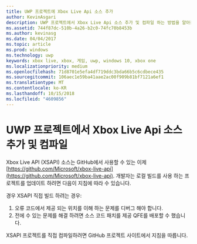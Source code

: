 ```yaml
---
title: UWP 프로젝트에 Xbox Live Api 소스 추가
author: KevinAsgari
description: UWP 프로젝트에서 Xbox Live Api 소스 추가 및 컴파일 하는 방법을 알아봅니다.
ms.assetid: 744f87dc-510b-4a26-b2c0-74fc70b8453b
ms.author: kevinasg
ms.date: 04/04/2017
ms.topic: article
ms.prod: windows
ms.technology: uwp
keywords: xbox live, xbox, 게임, uwp, windows 10, xbox one
ms.localizationpriority: medium
ms.openlocfilehash: 71d8701e5efa4df719ddc3bda66b5c6cdbece435
ms.sourcegitcommit: 106aec1e59ba41aae2ac00f909b81bf7121a6ef1
ms.translationtype: MT
ms.contentlocale: ko-KR
ms.lasthandoff: 10/15/2018
ms.locfileid: "4609856"
---
```

# <a name="add-and-compile-the-xbox-live-apis-source-in-your-uwp-project"></a>UWP 프로젝트에서 Xbox Live Api 소스 추가 및 컴파일

Xbox Live API (XSAPI) 소스는 GitHub에서 사용할 수 있는 이제 [https://github.com/Microsoft/xbox-live-api](https://github.com/Microsoft/xbox-live-api). 개발자는 로컬 빌드를 사용 하는 프로젝트를 업데이트 하려면 다음이 지침에 따라 수 있습니다.

경우 XSAPI 직접 빌드 하려는 경우:
1. 오류 코드에서 제공 되는 위치를 이해 하는 문제를 디버그 해야 합니다.
1. 전에 수 있는 문제를 해결 하려면 소스 코드 패치를 제공 QFE를 배포할 수 했습니다.

XSAPI 프로젝트를 직접 컴파일하려면 GitHub 프로젝트 사이트에서 지침을 따릅니다.

